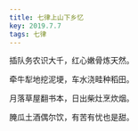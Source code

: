 ```yaml
---
title: 七律上山下乡忆
key: 2019.7.7
tags: 七律
---
```


插队务农识大千，红心嫩骨炼天然。

牵牛犁地挖泥埂，车水浇畦种稻田。

月落草屋翻书本，日出柴灶烹炊烟。

腌瓜土酒偶尔饮，有苦有忧也是甜。

</br>


